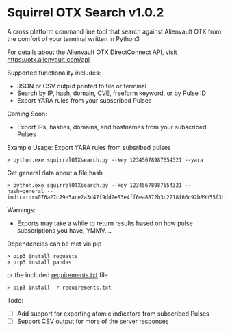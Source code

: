 # Squirrel OTX Search v1.0.2
A cross platform command line tool that search against Alienvault OTX from the comfort of your terminal written in Python3

For details about the Alienvault OTX DirectConnect API, visit https://otx.alienvault.com/api

Supported functionality includes:
* JSON or CSV output printed to file or terminal
* Search by IP, hash, domain, CVE, freeform keyword, or by Pulse ID
* Export YARA rules from your subscribed Pulses

Coming Soon:
* Export IPs, hashes, domains, and hostnames from your subscribed Pulses

Example Usage:
Export YARA rules from subsribed pulses

    > python.exe squirrelOTXsearch.py --key 12345678987654321 --yara

Get general data about a file hash

    > python.exe squirrelOTXsearch.py --key 12345678987654321 --hash=general --indicator=076a27c79e5ace2a3d47f9dd2e83e4ff6ea8872b3c2218f66c92b89b55f36560

Warnings:
- Exports may take a while to return results based on how pulse subscriptions you have, YMMV....

Dependencies can be met via pip

    > pip3 install requests
    > pip3 install pandas

or the included [requirements.txt](./requirements.txt) file

    > pip3 install -r requirements.txt

Todo:
- [ ] Add support for exporting atomic indicators from subscribed Pulses
- [ ] Support CSV output for more of the server responses
